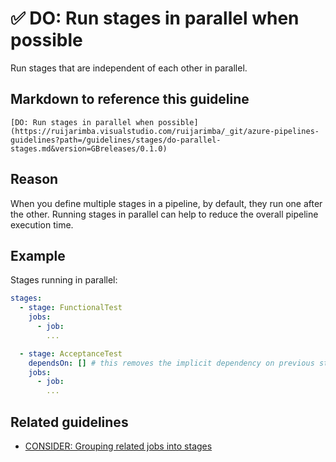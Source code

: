 # ✅ DO: Run stages in parallel when possible

Run stages that are independent of each other in parallel.

## Markdown to reference this guideline

```plaintext
[DO: Run stages in parallel when possible](https://ruijarimba.visualstudio.com/ruijarimba/_git/azure-pipelines-guidelines?path=/guidelines/stages/do-parallel-stages.md&version=GBreleases/0.1.0)
```

## Reason

When you define multiple stages in a pipeline, by default, they run one after
the other. Running stages in parallel can help to reduce the overall pipeline
execution time.

## Example

Stages running in parallel:

```yaml
stages:
  - stage: FunctionalTest
    jobs:
      - job:
        ...

  - stage: AcceptanceTest
    dependsOn: [] # this removes the implicit dependency on previous stage and causes this to run in parallel
    jobs:
      - job:
        ...
```

## Related guidelines

- [CONSIDER: Grouping related jobs into stages](/guidelines/stages/consider-grouping-jobs.md)
